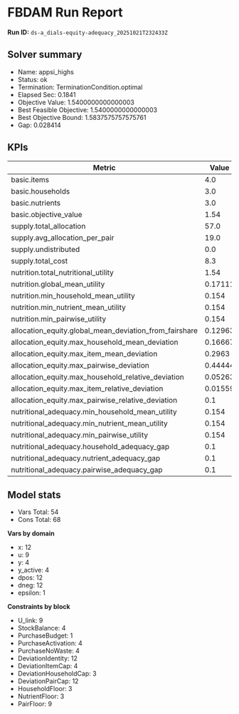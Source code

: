 # FBDAM Run Report

**Run ID:** `ds-a_dials-equity-adequacy_20251021T232433Z`

## Solver summary
- Name: appsi_highs
- Status: ok
- Termination: TerminationCondition.optimal
- Elapsed Sec: 0.1841
- Objective Value: 1.5400000000000003
- Best Feasible Objective: 1.5400000000000003
- Best Objective Bound: 1.5837575757575761
- Gap: 0.028414

## KPIs
| Metric | Value |
|---|---|
| basic.items | 4.0 |
| basic.households | 3.0 |
| basic.nutrients | 3.0 |
| basic.objective_value | 1.54 |
| supply.total_allocation | 57.0 |
| supply.avg_allocation_per_pair | 19.0 |
| supply.undistributed | 0.0 |
| supply.total_cost | 8.3 |
| nutrition.total_nutritional_utility | 1.54 |
| nutrition.global_mean_utility | 0.17111 |
| nutrition.min_household_mean_utility | 0.154 |
| nutrition.min_nutrient_mean_utility | 0.154 |
| nutrition.min_pairwise_utility | 0.154 |
| allocation_equity.global_mean_deviation_from_fairshare | 0.12963 |
| allocation_equity.max_household_mean_deviation | 0.16667 |
| allocation_equity.max_item_mean_deviation | 0.2963 |
| allocation_equity.max_pairwise_deviation | 0.44444 |
| allocation_equity.max_household_relative_deviation | 0.05263 |
| allocation_equity.max_item_relative_deviation | 0.01559 |
| allocation_equity.max_pairwise_relative_deviation | 0.1 |
| nutritional_adequacy.min_household_mean_utility | 0.154 |
| nutritional_adequacy.min_nutrient_mean_utility | 0.154 |
| nutritional_adequacy.min_pairwise_utility | 0.154 |
| nutritional_adequacy.household_adequacy_gap | 0.1 |
| nutritional_adequacy.nutrient_adequacy_gap | 0.1 |
| nutritional_adequacy.pairwise_adequacy_gap | 0.1 |

## Model stats
- Vars Total: 54
- Cons Total: 68

**Vars by domain**
- x: 12
- u: 9
- y: 4
- y_active: 4
- dpos: 12
- dneg: 12
- epsilon: 1

**Constraints by block**
- U_link: 9
- StockBalance: 4
- PurchaseBudget: 1
- PurchaseActivation: 4
- PurchaseNoWaste: 4
- DeviationIdentity: 12
- DeviationItemCap: 4
- DeviationHouseholdCap: 3
- DeviationPairCap: 12
- HouseholdFloor: 3
- NutrientFloor: 3
- PairFloor: 9
